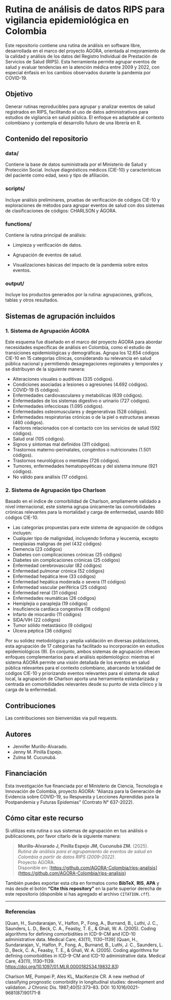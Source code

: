 # Rutina de análisis de datos RIPS para vigilancia epidemiológica en Colombia
Este repositorio contiene una rutina de análisis en software libre, desarrollada en el marco del proyecto ÁGORA, orientada al mejoramiento de la calidad y análisis de los datos del Registro Individual de Prestación de Servicios de Salud (RIPS). Esta herramienta permite agrupar eventos de salud y evaluar tendencias en la atención médica entre 2009 y 2022, con especial énfasis en los cambios observados durante la pandemia por COVID-19.

## Objetivo
Generar rutinas reproducibles para agrupar y analizar eventos de salud registrados en RIPS, facilitando el uso de datos administrativos para estudios de vigilancia en salud pública. El enfoque es adaptable al contexto colombiano y contempla el desarrollo futuro de una librería en R.

## Contenido del repositorio
### data/
Contiene la base de datos suministrada por el Ministerio de Salud y Protección Social. Incluye diagnósticos médicos (CIE-10) y características del paciente como edad, sexo y tipo de afiliación.

### scripts/
Incluye análisis preliminares, pruebas de verificación de códigos CIE-10 y exploraciones de métodos para agrupar eventos de salud con dos sistemas de clasificaciones de códigos: CHARLSON y ÁGORA.

### functions/
Contiene la rutina principal de análisis:

- Limpieza y verificación de datos.

- Agrupación de eventos de salud.

- Visualizaciones básicas del impacto de la pandemia sobre estos eventos.

### output/
Incluye los productos generados por la rutina: agrupaciones, gráficos, tablas y otros resultados.

## Sistemas de agrupación incluidos
### 1. Sistema de Agrupación ÁGORA
Este esquema fue diseñado en el marco del proyecto ÁGORA para abordar necesidades específicas de análisis en Colombia, como el estudio de transiciones epidemiológicas y demográficas.
Agrupa los 12.654 códigos CIE-10 en 15 categorías clínicas, considerando su relevancia en salud pública nacional y permitiendo desagregaciones regionales y temporales y se distribuyen de la siguiente manera:

- Alteraciones visuales o auditivas (335 códigos).
- Condiciones asociadas a lesiones o agresiones (4.692 códigos).
- COVID-19 (5 códigos).
- Enfermedades cardiovasculares y metabólicas (639 códigos).
- Enfermedades de los sistemas digestivo o urinario (727 códigos).
- Enfermedades infecciosas (1.095 códigos).
- Enfermedades osteomusculares y degenerativas (528 códigos).
- Enfermedades respiratorias crónicas o de la piel o estructuras anexas (460 códigos).
- Factores relacionados con el contacto con los servicios de salud (592 códigos).
- Salud oral (105 códigos).
- Signos y síntomas mal definidos (311 códigos).
- Trastornos materno-perinatales, congénitos o nutricionales (1.501 códigos).
- Trastornos neurológicos o mentales (726 códigos).
- Tumores, enfermedades hematopoyéticas y del sistema inmune (921 códigos).
- No válido para análisis (17 códigos).


### 2. Sistema de Agrupación tipo Charlson
Basado en el índice de comorbilidad de Charlson, ampliamente validado a nivel internacional, este sistema agrupa únicamente las comorbilidades crónicas relevantes para la mortalidad y carga de enfermedad, usando 880 códigos CIE-10.

- Las categorías propuestas para este sistema de agrupación de códigos incluyen:
- Cualquier tipo de malignidad, incluyendo linfoma y leucemia, excepto neoplasias malignas de piel (432 códigos)
- Demencia (23 códigos)
- Diabetes con complicaciones crónicas (25 códigos)
- Diabetes sin complicaciones crónicas (25 códigos)
- Enfermedad cerebrovascular (82 códigos)
- Enfermedad pulmonar crónica (52 códigos)
- Enfermedad hepática leve (33 códigos)
- Enfermedad hepática moderada o severa (11 códigos)
- Enfermedad vascular periférica (25 códigos)
- Enfermedad renal (31 códigos)
- Enfermedades reumáticas (26 códigos) 
- Hemiplejía o paraplejía (19 códigos)
- Insuficiencia cardíaca congestiva (18 códigos)
- Infarto de miocardio (11 códigos)
- SIDA/VIH (22 códigos)
- Tumor sólido metastásico (9 códigos)
- Úlcera péptica (36 códigos)

Por su solidez metodológica y amplia validación en diversas poblaciones, esta agrupación de 17 categorías ha facilitado su incorporación en estudios epidemiológicos (9). En conjunto, ambos sistemas de agrupación ofrecen enfoques complementarios para el análisis epidemiológico: mientras el sistema ÁGORA permite una visión detallada de los eventos en salud pública relevantes para el contexto colombiano, abarcando la totalidad de códigos CIE-10 y priorizando eventos relevantes para el sistema de salud local, la agrupación de Charlson aporta una herramienta estandarizada y centrada en comorbilidades relevantes desde su punto de vista clínico y la carga de la enfermedad. 

## Contribuciones
Las contribuciones son bienvenidas via pull requests.

## Autores 
- Jennifer Murillo-Alvarado. 
- Jenny M. Pinilla Espejo.
- Zulma M. Cucunubá.

## Financiación
Esta investigación fue financiada por el Ministerio de Ciencia, Tecnología e Innovación de Colombia, proyecto ÁGORA: “Alianza para la Generación de Evidencia sobre COVID-19, su Respuesta y Lecciones Aprendidas para la Postpandemia y Futuras Epidemias” (Contrato N° 637-2022).

##  Cómo citar este recurso
Si utilizas esta rutina o sus sistemas de agrupación en tus análisis o publicaciones, por favor citarlo de la siguiente manera:

> **Murillo-Alvarado J, Pinilla Espejo JM, Cucunubá ZM.** (2025).  
> *Rutina de análisis para el agrupamiento de eventos de salud en Colombia a partir de datos RIPS (2009–2022)*.  
> Proyecto ÁGORA.  
> Disponible en: [https://github.com/AGORA-Colombia/rips-analisis](https://github.com/AGORA-Colombia/rips-analisis)

También puedes exportar esta cita en formatos como **BibTeX**, **RIS**, **APA** y más desde el botón **“Cite this repository”** en la parte superior derecha de este repositorio (disponible si has agregado el archivo `CITATION.cff`).

---

### Referencias
[Quan, H., Sundararajan, V., Halfon, P., Fong, A., Burnand, B., Luthi, J. C., Saunders, L. D., Beck, C. A., Feasby, T. E., & Ghali, W. A. (2005). Coding algorithms for defining comorbidities in ICD-9-CM and ICD-10 administrative data. Medical Care, 43(11), 1130–1139] (Quan, H., Sundararajan, V., Halfon, P., Fong, A., Burnand, B., Luthi, J. C., Saunders, L. D., Beck, C. A., Feasby, T. E., & Ghali, W. A. ​​(2005). Coding algorithms for defining comorbidities in ICD-9-CM and ICD-10 administrative data. Medical Care, 43(11), 1130–1139. https://doi.org/10.1097/01.MLR.0000182534.19832.83)

Charlson ME, Pompei P, Ales KL, MacKenzie CR. A new method of classifying prognostic comorbidity in longitudinal studies: development and validation. J Chronic Dis. 1987;40(5):373–83. DOI: 10.1016/0021-9681(87)90171-8


